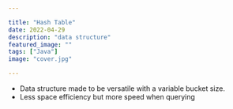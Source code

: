 ```yaml
---

title: "Hash Table" 
date: 2022-04-29
description: "data structure"
featured_image: ""
tags: ["Java"]
image: "cover.jpg"

---
```



- Data structure made to be versatile with a variable bucket size.
- Less space efficiency but more speed when querying
